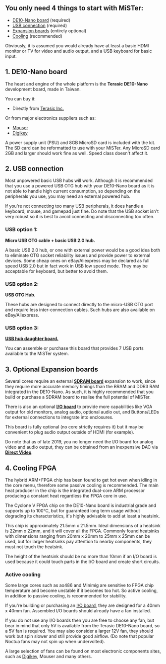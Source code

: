 ## You only need 4 things to start with MiSTer:

* [DE10-Nano board](DE10-Nano-board) (required)
* [USB connection](How-to-start-with-MiSTer#2-usb-connection) (required)
* [Expansion boards](How-to-start-with-MiSTer#3-optional-expansion-boards) (entirely optional)
* [Cooling](How-to-start-with-MiSTer#4-cooling-fpga) (recommended)

Obviously, it is assumed you would already have at least a basic HDMI monitor or TV for video and audio output, and a USB keyboard for basic input. 

## 1. DE10-Nano board
The heart and engine of the whole platform is the **Terasic DE10-Nano** development board, made in Taiwan.

You can buy it:
* Directly from [Terasic Inc.](http://www.terasic.com.tw/cgi-bin/page/archive.pl?Language=English&No=1046&PartNo=8)

Or from major electronics suppliers such as:
* [Mouser](http://www.mouser.com/ProductDetail/Terasic-Technologies/P0496/)
* [Digikey](https://www.digikey.com/product-detail/en/terasic-inc/P0496/P0496-ND/6817231)

A power supply unit (PSU) and 8GB MicroSD card is included with the kit. The SD card can be reformatted to use with your MiSTer.
Any MicroSD card 2GB and larger should work fine as well. Speed class doesn't affect it.

## 2. USB connection
Most unpowered basic USB hubs will work. Although it is recommended that you use a powered USB OTG hub with your DE10-Nano board as it is not able to handle high current consumption, so depending on the peripherals you use, you may need an external powered hub. 

If you're not connecting too many USB peripherals, it does handle a keyboard, mouse, and gamepad just fine. Do note that the USB socket isn't very robust so it is best to avoid connecting and disconnecting too often. 

### USB option 1:
**Micro USB OTG cable + basic USB 2.0 hub.** 

A basic USB 2.0 hub, or one with external power would be a good idea both to eliminate OTG socket reliability issues and provide power to external devices. Some cheap ones on eBay/Aliexpress may be declared as full speed USB 2.0 but in fact work in USB low speed mode. They may be acceptable for keyboard, but better to avoid them.

### USB option 2:
**USB OTG Hub.** 

These hubs are designed to connect directly to the micro-USB OTG port and require less inter-connection cables. Such hubs are also available on eBay/Aliexpress.

### USB option 3:
**[USB hub daughter board.](https://github.com/MiSTer-devel/Main_MiSTer/wiki/USB-Hub-daughter-board)** 

You can assemble or purchase this board that provides 7 USB ports available to the MiSTer system.


## 3. Optional Expansion boards 

Several cores require an external **[SDRAM board](https://github.com/MiSTer-devel/Main_MiSTer/wiki/SDRAM-Board)** expansion to work, since they require more accurate memory timings than the BRAM and DDR3 RAM integrated in the DE10-Nano. As such, it is highly recommended that you build or purchase a SDRAM board to realise the full potential of MiSTer. 

There is also an optional **[I/O board](https://github.com/MiSTer-devel/Main_MiSTer/wiki/IO-Board)** to provide more capabilities like VGA output for old monitors, analog audio, optional audio out, and Buttons/LEDs for external connections to integrate into enclosures. 

This board is fully optional (no core strictly requires it) but it may be convenient to plug audio output outside of HDMI (for example). 

Do note that as of late 2019, you no longer need the I/O board for analog video and audio output, they can be obtained from an inexpensive DAC via **[Direct Video](https://github.com/MiSTer-devel/Main_MiSTer/wiki/Direct-Video)**. 


## 4. Cooling FPGA 

The hybrid ARM+FPGA chip has been found to get hot even when idling in the core menu, therefore some passive cooling is recommended. The main heat producer in the chip is the integrated dual-core ARM processor producing a constant heat regardless the FPGA core in use. 

The Cyclone V FPGA chip on the DE10-Nano board is industrial grade and supports up to 100°C, but for guaranteed long term usage without degrading its characteristics,  it's highly advisable to add at least a heatsink. 

This chip is approximately 21.5mm x 21.5mm. Ideal dimensions of a heatsink is 22mm x 22mm, and it will cover all the FPGA. Commonly found heatsinks with dimensions ranging from 20mm x 20mm to 25mm x 25mm can be used,  but for larger heatsinks pay attention to nearby components, they must not touch the heatsink. 

The height of the heatsink should be no more than 10mm if an I/O board is used because it could touch parts in the I/O board and create short circuits.

### Active cooling 

Some large cores such as ao486 and Minimig are sensitive to FPGA chip temperature and become unstable if it becomes too hot. So active cooling, in addition to passive cooling, is recommended for stability. 

If you're building or purchasing an [I/O board](https://github.com/MiSTer-devel/Main_MiSTer/wiki/IO-Board), they are designed for a 40mm x 40mm fan. Assembled I/O boards should already have a fan installed. 

If you do not use any I/O boards then you are free to choose any fan, but bear in mind that only 5V is available from the Terasic DE10-Nano board, so a 5V fan is required. You may also consider a larger 12V fan, they should work but spin slower and still provide good airflow. (Do note that popular Noctua fans may not spin up when undervolted). 


A large selection of fans can be found on most electronic components sites, such as [Digikey](https://www.digikey.co.uk/products/en/fans-thermal-management/dc-fans/217?FV=38007c%2Cffe000d9%2Cb89e93&quantity=0&ColumnSort=0&page=1&pageSize=25&pkeyword=40mm+fan), Mouser and many others.

